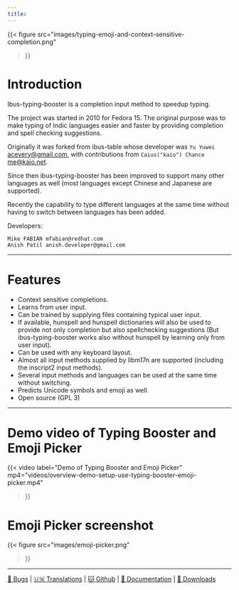 ```yaml
---
title: 
---
```


{{<
figure src="images/typing-emoji-and-context-sensitive-completion.png"
>}}

# Introduction

Ibus-typing-booster is a completion input method to speedup typing.

The project was started in 2010 for Fedora 15. The original purpose was to make typing of Indic languages easier and faster by providing completion and spell checking suggestions.

Originally it was forked from ibus-table whose developer was ```Yu Yuwei``` acevery@gmail.com, with contributions from ```Caius("kaio") Chance``` me@kaio.net.

Since then ibus-typing-booster has been improved to support many other languages as well (most languages except Chinese and Japanese are supported).

Recently the capability to type different languages at the same time without having to switch between languages has been added.

Developers:
```
Mike FABIAN mfabian@redhat.com
Anish Patil anish.developer@gmail.com
```

-------------

# Features
* Context sensitive completions.
* Learns from user input.
* Can be trained by supplying files containing typical user input.
* If available, hunspell and hunspell dictionaries will also be used to provide not only completion but also spellchecking suggestions (But ibus-typing-booster works also without hunspell by learning only from user input).
* Can be used with any keyboard layout.
* Almost all input methods supplied by libm17n are supported (including the inscript2 input methods).
* Several input methods and languages can be used at the same time without switching.
* Predicts Unicode symbols and emoji as well.
* Open source (GPL 3)

-------------

# Demo video of Typing Booster and Emoji Picker

{{<
video label="Demo of Typing Booster and Emoji Picker"
mp4="videos/overview-demo-setup-use-typing-booster-emoji-picker.mp4"
>}}

# Emoji Picker screenshot

{{<
figure src="images/emoji-picker.png"
>}}

-------------

[🐞 Bugs](https://github.com/mike-fabian/ibus-typing-booster/issues)
|
[🇺🇳 Translations](https://translate.fedoraproject.org/projects/ibus-typing-booster)
|
[🐱 Github](https://github.com/mike-fabian/ibus-typing-booster)
|
[📖 Documentation](https://mike-fabian.github.io/ibus-typing-booster/docs/)
|
[🎁 Downloads](https://mike-fabian.github.io/ibus-typing-booster/downloads/)